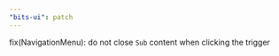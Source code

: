 ```yaml
---
"bits-ui": patch
---
```


fix(NavigationMenu): do not close `Sub` content when clicking the trigger
